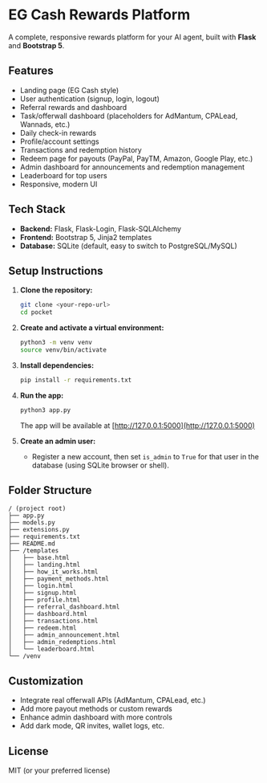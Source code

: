 # EG Cash Rewards Platform

A complete, responsive rewards platform for your AI agent, built with **Flask** and **Bootstrap 5**.

## Features
- Landing page (EG Cash style)
- User authentication (signup, login, logout)
- Referral rewards and dashboard
- Task/offerwall dashboard (placeholders for AdMantum, CPALead, Wannads, etc.)
- Daily check-in rewards
- Profile/account settings
- Transactions and redemption history
- Redeem page for payouts (PayPal, PayTM, Amazon, Google Play, etc.)
- Admin dashboard for announcements and redemption management
- Leaderboard for top users
- Responsive, modern UI

## Tech Stack
- **Backend:** Flask, Flask-Login, Flask-SQLAlchemy
- **Frontend:** Bootstrap 5, Jinja2 templates
- **Database:** SQLite (default, easy to switch to PostgreSQL/MySQL)

## Setup Instructions

1. **Clone the repository:**
   ```bash
   git clone <your-repo-url>
   cd pocket
   ```

2. **Create and activate a virtual environment:**
   ```bash
   python3 -m venv venv
   source venv/bin/activate
   ```

3. **Install dependencies:**
   ```bash
   pip install -r requirements.txt
   ```

4. **Run the app:**
   ```bash
   python3 app.py
   ```
   The app will be available at [http://127.0.0.1:5000](http://127.0.0.1:5000)

5. **Create an admin user:**
   - Register a new account, then set `is_admin` to `True` for that user in the database (using SQLite browser or shell).

## Folder Structure
```
/ (project root)
├── app.py
├── models.py
├── extensions.py
├── requirements.txt
├── README.md
├── /templates
│   ├── base.html
│   ├── landing.html
│   ├── how_it_works.html
│   ├── payment_methods.html
│   ├── login.html
│   ├── signup.html
│   ├── profile.html
│   ├── referral_dashboard.html
│   ├── dashboard.html
│   ├── transactions.html
│   ├── redeem.html
│   ├── admin_announcement.html
│   ├── admin_redemptions.html
│   └── leaderboard.html
└── /venv
```

## Customization
- Integrate real offerwall APIs (AdMantum, CPALead, etc.)
- Add more payout methods or custom rewards
- Enhance admin dashboard with more controls
- Add dark mode, QR invites, wallet logs, etc.

## License
MIT (or your preferred license) 